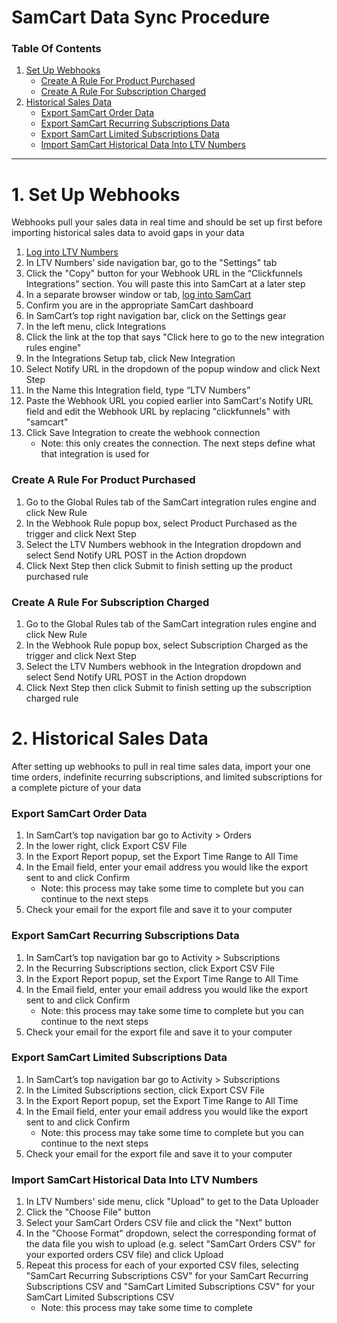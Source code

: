 # SamCart Data Sync Procedure

### Table Of Contents

1. [Set Up Webhooks](https://docs.ltvnumbers.com/samcart#1-set-up-webhooks)
    - [Create A Rule For Product Purchased](https://docs.ltvnumbers.com/samcart#create-a-rule-for-product-purchased)
    - [Create A Rule For Subscription Charged](https://docs.ltvnumbers.com/samcart#create-a-rule-for-subscription-charged)
2. [Historical Sales Data](https://docs.ltvnumbers.com/samcart#2-historical-sales-data)
    - [Export SamCart Order Data](https://docs.ltvnumbers.com/samcart#export-samcart-order-data)
    - [Export SamCart Recurring Subscriptions Data](https://docs.ltvnumbers.com/samcart#export-samcart-recurring-subscriptions-data)
    - [Export SamCart Limited Subscriptions Data](https://docs.ltvnumbers.com/samcart#export-samcart-limited-subscriptions-data)
    - [Import SamCart Historical Data Into LTV Numbers](https://docs.ltvnumbers.com/samcart#import-samcart-historical-data-into-ltv-numbers)

---

# 1. Set Up Webhooks

Webhooks pull your sales data in real time and should be set up first before importing historical sales data to avoid gaps in your data

1. <a href="https://app.ltvnumbers.com" target="_blank">Log into LTV Numbers</a>
2. In LTV Numbers’ side navigation bar, go to the "Settings" tab 
3. Click the "Copy" button for your Webhook URL in the “Clickfunnels Integrations” section. You will paste this into SamCart at a later step
4. In a separate browser window or tab, <a href="https://samcart.com/auth/login" target="_blank">log into SamCart</a>
5. Confirm you are in the appropriate SamCart dashboard
6. In SamCart’s top right navigation bar, click on the Settings gear
7. In the left menu, click Integrations
8. Click the link at the top that says "Click here to go to the new integration rules engine"
9. In the Integrations Setup tab, click New Integration
10. Select Notify URL in the dropdown of the popup window and click Next Step
11. In the Name this Integration field, type “LTV Numbers”
12. Paste the Webhook URL you copied earlier into SamCart's Notify URL field and edit the Webhook URL by replacing "clickfunnels" with "samcart"
14. Click Save Integration to create the webhook connection
    - Note: this only creates the connection. The next steps define what that integration is used for

### Create A Rule For Product Purchased

1. Go to the Global Rules tab of the SamCart integration rules engine and click New Rule
2. In the Webhook Rule popup box, select Product Purchased as the trigger and click Next Step
3. Select the LTV Numbers webhook in the Integration dropdown and select Send Notify URL POST in the Action dropdown
4. Click Next Step then click Submit to finish setting up the product purchased rule

### Create A Rule For Subscription Charged

1. Go to the Global Rules tab of the SamCart integration rules engine and click New Rule
2. In the Webhook Rule popup box, select Subscription Charged as the trigger and click Next Step
3. Select the LTV Numbers webhook in the Integration dropdown and select Send Notify URL POST in the Action dropdown
4. Click Next Step then click Submit to finish setting up the subscription charged rule


# 2. Historical Sales Data

After setting up webhooks to pull in real time sales data, import your one time orders, indefinite recurring subscriptions, and limited subscriptions for a complete picture of your data

### Export SamCart Order Data

1. In SamCart’s top navigation bar go to Activity > Orders
2. In the lower right, click Export CSV File
3. In the Export Report popup, set the Export Time Range to All Time
4. In the Email field, enter your email address you would like the export sent to and click Confirm
    - Note: this process may take some time to complete but you can continue to the next steps
5. Check your email for the export file and save it to your computer

### Export SamCart Recurring Subscriptions Data

1. In SamCart’s top navigation bar go to Activity > Subscriptions
2. In the Recurring Subscriptions section, click Export CSV File
3. In the Export Report popup, set the Export Time Range to All Time
4. In the Email field, enter your email address you would like the export sent to and click Confirm
    - Note: this process may take some time to complete but you can continue to the next steps
5. Check your email for the export file and save it to your computer

### Export SamCart Limited Subscriptions Data

1. In SamCart’s top navigation bar go to Activity > Subscriptions
2. In the Limited Subscriptions section, click Export CSV File
3. In the Export Report popup, set the Export Time Range to All Time
4. In the Email field, enter your email address you would like the export sent to and click Confirm
    - Note: this process may take some time to complete but you can continue to the next steps
5. Check your email for the export file and save it to your computer

### Import SamCart Historical Data Into LTV Numbers

1. In LTV Numbers' side menu, click "Upload" to get to the Data Uploader
2. Click the "Choose File" button
3. Select your SamCart Orders CSV file and click the "Next" button
4. In the "Choose Format" dropdown, select the corresponding format of the data file you wish to upload (e.g. select "SamCart Orders CSV" for your exported orders CSV file) and click Upload
5. Repeat this process for each of your exported CSV files, selecting "SamCart Recurring Subscriptions CSV" for your SamCart Recurring Subscriptions CSV and "SamCart Limited Subscriptions CSV" for your SamCart Limited Subscriptions CSV
    - Note: this process may take some time to complete
